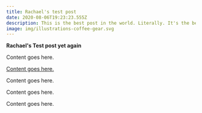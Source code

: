 ```yaml
---
title: Rachael's test post
date: 2020-08-06T19:23:23.555Z
description: This is the best post in the world. Literally. It's the best. It's also a test.
image: img/illustrations-coffee-gear.svg
---
```

**Rachael's Test post yet again**

Content goes here.

[Content goes here.](https://dataclay.com)

Content goes here.

Content goes here.

Content goes here.
